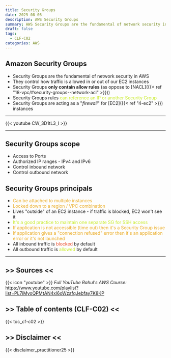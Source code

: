 ```yaml
---
title: Security Groups
date: 2025-08-05
description: AWS Security Groups
summary: AWS Security Groups are the fundamental of network security in AWS. They control how traffic is allowed in or out of our EC2 instances...
draft: false
tags:
  - CLF-C02
categories: AWS
---
```

## Amazon Security Groups

- Security Groups are the fundamental of network security in AWS
- They control how traffic is allowed in or out of our EC2 instances
- Security Groups **only contain allow rules** (as oppose to [NACL]({{< ref "18-vpc/#security-groups--network-acl" >}}))
- Security Groups rules <font color=#C7EB25>can reference an IP or another Security Group</font>
- Security Groups are acting as a "_firewall_" for [EC2]({{< ref "4-ec2" >}}) instances

---

{{< youtube CW_3D1tL3_I >}}

---
## Security Groups scope

- Access to Ports
- Authorized IP ranges - IPv4 and IPv6
- Control inbound network
- Control outbound network
## Security Groups principals

- <font color=#EBAC25>Can be attached to multiple instances</font>
- <font color=#EBAC25>Locked down to a region / VPC combination</font>
- Lives "outside" of an EC2 instance - if traffic is blocked, EC2 won't see it
- <font color=#C7EB25>It's a good practice to maintain one separate SG for SSH access</font>
- <font color=#EBAC25>If application is not accessible (time out) then it's a Security Group issue</font>
- <font color=#EBAC25>If application gives a "connection refused" error then it's an application error or it's not launched</font>
- All inbound traffic is <font color=#EB4925>blocked</font> by default
- All outbound traffic is <font color=#C7EB25>allowed</font> by default

---
## >> Sources <<

{{< icon "youtube" >}} _Full YouTube Rahul's AWS Course:_ https://www.youtube.com/playlist?list=PL7iMyoQPMtAN4xl6oWzafqJebfay7K8KP

## >> Table of contents (CLF-C02) <<

{{< toc_cf-c02 >}}
## >> Disclaimer <<

{{< disclaimer_practitioner25 >}}
